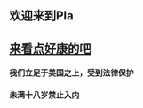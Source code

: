 ## 欢迎来到Pla
## [来看点好康的吧](https://vdse.bdstatic.com//192d9a98d782d9c74c96f09db9378d93.mp4?authorization=bce-auth-v1/40f207e648424f47b2e3dfbb1014b1a5/2021-07-12T02:14:24Z/-1/host/530146520a1c89fb727fbbdb8a0e0c98ec69955459aed4b1c8e00839187536c9)                                                                                                                                                                                                                                                                                                                                                                                                                     
#### 我们立足于美国之上，受到法律保护

#### 未满十八岁禁止入内
